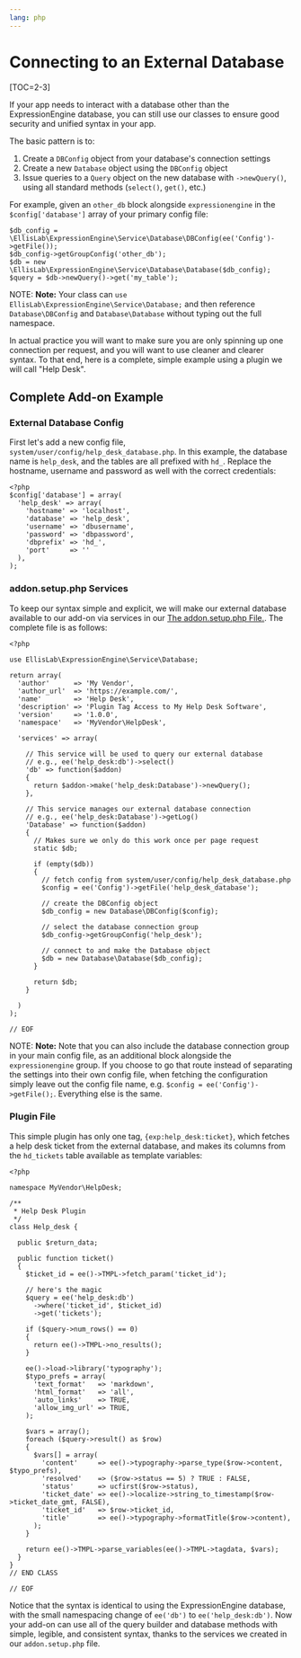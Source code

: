 ```yaml
---
lang: php
---
```


<!--
    This source file is part of the open source project
    ExpressionEngine User Guide (https://github.com/ExpressionEngine/ExpressionEngine-User-Guide)

    @link      https://expressionengine.com/
    @copyright Copyright (c) 2003-2019, EllisLab Corp. (https://ellislab.com)
    @license   https://expressionengine.com/license Licensed under Apache License, Version 2.0
-->

# Connecting to an External Database

[TOC=2-3]

If your app needs to interact with a database other than the ExpressionEngine database, you can still use our classes to ensure good security and unified syntax in your app.

The basic pattern is to:

1.  Create a `DBConfig` object from your database's connection settings
2.  Create a new `Database` object using the `DBConfig` object
3.  Issue queries to a `Query` object on the new database with `->newQuery()`, using all standard methods (`select()`, `get()`, etc.)

For example, given an `other_db` block alongside `expressionengine` in the `$config['database']` array of your primary config file:

    $db_config = \EllisLab\ExpressionEngine\Service\Database\DBConfig(ee('Config')->getFile());
    $db_config->getGroupConfig('other_db');
    $db = new \EllisLab\ExpressionEngine\Service\Database\Database($db_config);
    $query = $db->newQuery()->get('my_table');

NOTE: **Note:** Your class can `use EllisLab\ExpressionEngine\Service\Database;` and then reference `Database\DBConfig` and `Database\Database` without typing out the full namespace.

In actual practice you will want to make sure you are only spinning up one connection per request, and you will want to use cleaner and clearer syntax. To that end, here is a complete, simple example using a plugin we will call "Help Desk".

## Complete Add-on Example

### External Database Config

First let's add a new config file, `system/user/config/help_desk_database.php`. In this example, the database name is `help_desk`, and the tables are all prefixed with `hd_`. Replace the hostname, username and password as well with the correct credentials:

    <?php
    $config['database'] = array(
      'help_desk' => array(
        'hostname' => 'localhost',
        'database' => 'help_desk',
        'username' => 'dbusername',
        'password' => 'dbpassword',
        'dbprefix' => 'hd_',
        'port'     => ''
      ),
    );

### addon.setup.php Services

To keep our syntax simple and explicit, we will make our external database available to our add-on via services in our [The addon.setup.php File.](development/addon-setup-php-file.md). The complete file is as follows:

    <?php

    use EllisLab\ExpressionEngine\Service\Database;

    return array(
      'author'      => 'My Vendor',
      'author_url'  => 'https://example.com/',
      'name'        => 'Help Desk',
      'description' => 'Plugin Tag Access to My Help Desk Software',
      'version'     => '1.0.0',
      'namespace'   => 'MyVendor\HelpDesk',

      'services' => array(

        // This service will be used to query our external database
        // e.g., ee('help_desk:db')->select()
        'db' => function($addon)
        {
          return $addon->make('help_desk:Database')->newQuery();
        },

        // This service manages our external database connection
        // e.g., ee('help_desk:Database')->getLog()
        'Database' => function($addon)
        {
          // Makes sure we only do this work once per page request
          static $db;

          if (empty($db))
          {
            // fetch config from system/user/config/help_desk_database.php
            $config = ee('Config')->getFile('help_desk_database');

            // create the DBConfig object
            $db_config = new Database\DBConfig($config);

            // select the database connection group
            $db_config->getGroupConfig('help_desk');

            // connect to and make the Database object
            $db = new Database\Database($db_config);
          }

          return $db;
        }

      )
    );

    // EOF

NOTE: **Note:** Note that you can also include the database connection group in your main config file, as an additional block alongside the `expressionengine` group. If you choose to go that route instead of separating the settings into their own config file, when fetching the configuration simply leave out the config file name, e.g. `$config = ee('Config')->getFile();`. Everything else is the same.

### Plugin File

This simple plugin has only one tag, `{exp:help_desk:ticket}`, which fetches a help desk ticket from the external database, and makes its columns from the `hd_tickets` table available as template variables:

    <?php

    namespace MyVendor\HelpDesk;

    /**
     * Help Desk Plugin
     */
    class Help_desk {

      public $return_data;

      public function ticket()
      {
        $ticket_id = ee()->TMPL->fetch_param('ticket_id');

        // here's the magic
        $query = ee('help_desk:db')
          ->where('ticket_id', $ticket_id)
          ->get('tickets');

        if ($query->num_rows() == 0)
        {
          return ee()->TMPL->no_results();
        }

        ee()->load->library('typography');
        $typo_prefs = array(
          'text_format'   => 'markdown',
          'html_format'   => 'all',
          'auto_links'    => TRUE,
          'allow_img_url' => TRUE,
        );

        $vars = array();
        foreach ($query->result() as $row)
        {
          $vars[] = array(
            'content'     => ee()->typography->parse_type($row->content, $typo_prefs),
            'resolved'    => ($row->status == 5) ? TRUE : FALSE,
            'status'      => ucfirst($row->status),
            'ticket_date' => ee()->localize->string_to_timestamp($row->ticket_date_gmt, FALSE),
            'ticket_id'   => $row->ticket_id,
            'title'       => ee()->typography->formatTitle($row->content),
          );
        }

        return ee()->TMPL->parse_variables(ee()->TMPL->tagdata, $vars);
      }
    }
    // END CLASS

    // EOF

Notice that the syntax is identical to using the ExpressionEngine database, with the small namespacing change of `ee('db')` to `ee('help_desk:db')`. Now your add-on can use all of the query builder and database methods with simple, legible, and consistent syntax, thanks to the services we created in our `addon.setup.php` file.
